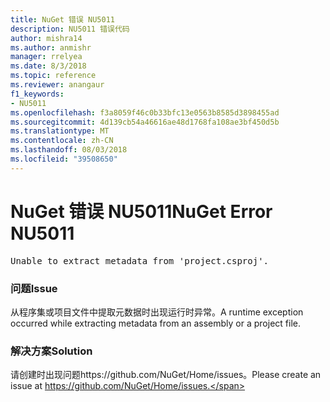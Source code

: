 ```yaml
---
title: NuGet 错误 NU5011
description: NU5011 错误代码
author: mishra14
ms.author: anmishr
manager: rrelyea
ms.date: 8/3/2018
ms.topic: reference
ms.reviewer: anangaur
f1_keywords:
- NU5011
ms.openlocfilehash: f3a8059f46c0b33bfc13e0563b8585d3898455ad
ms.sourcegitcommit: 4d139cb54a46616ae48d1768fa108ae3bf450d5b
ms.translationtype: MT
ms.contentlocale: zh-CN
ms.lasthandoff: 08/03/2018
ms.locfileid: "39508650"
---
```

# <a name="nuget-error-nu5011"></a><span data-ttu-id="a95cc-103">NuGet 错误 NU5011</span><span class="sxs-lookup"><span data-stu-id="a95cc-103">NuGet Error NU5011</span></span>
<pre>Unable to extract metadata from 'project.csproj'.</pre>

### <a name="issue"></a><span data-ttu-id="a95cc-104">问题</span><span class="sxs-lookup"><span data-stu-id="a95cc-104">Issue</span></span>

<span data-ttu-id="a95cc-105">从程序集或项目文件中提取元数据时出现运行时异常。</span><span class="sxs-lookup"><span data-stu-id="a95cc-105">A runtime exception occurred while extracting metadata from an assembly or a project file.</span></span>


### <a name="solution"></a><span data-ttu-id="a95cc-106">解决方案</span><span class="sxs-lookup"><span data-stu-id="a95cc-106">Solution</span></span>

<span data-ttu-id="a95cc-107">请创建时出现问题https://github.com/NuGet/Home/issues。</span><span class="sxs-lookup"><span data-stu-id="a95cc-107">Please create an issue at https://github.com/NuGet/Home/issues.</span></span>

